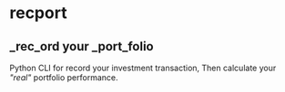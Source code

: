 # recport
## _rec_ord your _port_folio

Python CLI for record your investment transaction,
Then calculate your _"real"_ portfolio performance.
